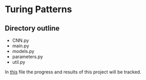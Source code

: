 # Turing Patterns

## Directory outline
- CNN.py
- main.py
- models.py
- parameters.py
- util.py

In [this](https://www.overleaf.com/read/rqzcjfbsmqmt) file the progress and results of this project will be tracked.